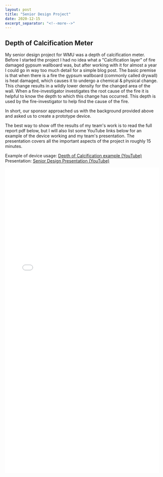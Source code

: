 ```yaml
---
layout: post
title: "Senior Design Project"
date: 2020-12-15
excerpt_separator: "<!--more-->"
---
```

## Depth of Calcification Meter
My senior design project for WMU was a depth of calcification meter. Before I started the project I had no idea what a "Calcification layer" of fire damaged gypsum wallboard was, but after working with it for almost a year I could go in way too much detail for a simple blog post. The basic premise is that when there is a fire the gypsum wallboard (commonly called drywall) is heat damaged, which causes it to undergo a chemical & physical change. This change results in a wildly lower density for the changed area of the wall. When a fire-investigator investigates the root cause of the fire it is helpful to know the depth to which this change has occurred. This depth is used by the fire-investigator to help find the cause of the fire. 

In short, our sponsor approached us with the background provided above and asked us to create a prototype device. 
<!--more-->
The best way to show off the results of my team's work is to read the full report pdf below, but I will also list some YouTube links below for an example of the device working and my team's presentation. The presentation covers all the important aspects of the project in roughly 15 minutes.

Example of device usage: [Depth of Calcification example (YouTube)](https://youtu.be/uM13xIifwEA)
Presentation: [Senior Design Presentation (YouTube)](https://youtu.be/rz02cGJAwBA)

<embed src="/images/Senior Design Report.pdf" width="100%" height="1000px" />